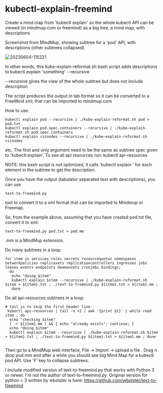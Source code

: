 # kubectl-explain-freemind

Create a mind map from 'kubectl explain'
so the whole kubectl API can be viewed (in mindmup.com or freemind) as a big tree, a mind map, with descriptions

Screenshot from MindMup, showing subtree for a 'pod' API, with descriptions (other subtrees collapsed)

![20230604-115221](https://github.com/mtsuszycki/kubectl-explain-freemind/assets/3226505/69e87199-8d86-4125-a8ab-6f93e1d66269)

In other words, this kube-explain-reformat.sh bash script adds descriptions to 
kubectl explain 'something' --recursive

--recursive gives the view of the whole subtree but does not include description

The script produces the output in tab format
so it can be converted to a FreeMind xml, that can be imported to mindmup.com

How to use:
```
kubectl explain pod --recursive | ./kube-explain-reformat.sh pod > pod.txt
kubectl explain pod.spec.containers --recursive | ./kube-explain-reformat.sh pod.spec.containers
kubectl explain csinodes --recursive | ./kube-explain-reformat.sh csinodes
```
etc.
The first and only argument need to be the same as subtree spec given to 'kubectl explain'.
To see all api resources run:
kubectl api-resources

NOTE: this bash script is not optimized, it calls 'kubectl explain ' for each element in the subtree
to get the description.

Once you have the output (tabulator separated text with descriptions), you can use
```
text-to-freemind.py
```
tool to convert it to a xml format that can be imported to Mindmup or Freemap.

So, from the example above, assuming that you have created pod.txt file, convert it to xml:
```
text-to-freemind.py pod.txt > pod.mm
```
.mm is a MindMup extension.

Do many subtrees in a loop:
```
for item in services roles secrets resourcequotas namespaces networkpolicies replicasets replicationcontrollers ingresses jobs leases events endpoints deamonsets cronjobs bindings;
  do 
   echo "doing $item"  
   kubectl explain $item --recursive | ./kube-explain-reformat.sh $item > ${item}.txt ; ./text-to-freemind.py ${item}.txt > ${item}.mm ;
   done

```
Do all api-resources subtrees in a loop:
```
# tail is to skip the first header line
 kubectl api-resources | tail -n +2 | awk '{print $1}' | while read item ; do 
  echo "checking $item" 
  [ -r ${item}.mm ] && { echo "already exists"; continue; } 
  echo "doing $item"  
  kubectl explain $item --recursive | ./kube-explain-reformat.sh $item > ${item}.txt ; ./text-to-freemind.py ${item}.txt > ${item}.mm ; done
 
 ```

Then go to a MindMup web interface, File -> Import -> upload a file . Drag n drop pod.mm 
and after a while you should see big Mind Map for a kubectl pod API. Use 'F' key to collapse subtrees.


I include modified version of text-to-freemind.py that works with Python 3 or newer.
I'm not the author of text-to-freemind.py.
Original version for python < 3 written by wbolster is here:
https://github.com/wbolster/text-to-freemind


